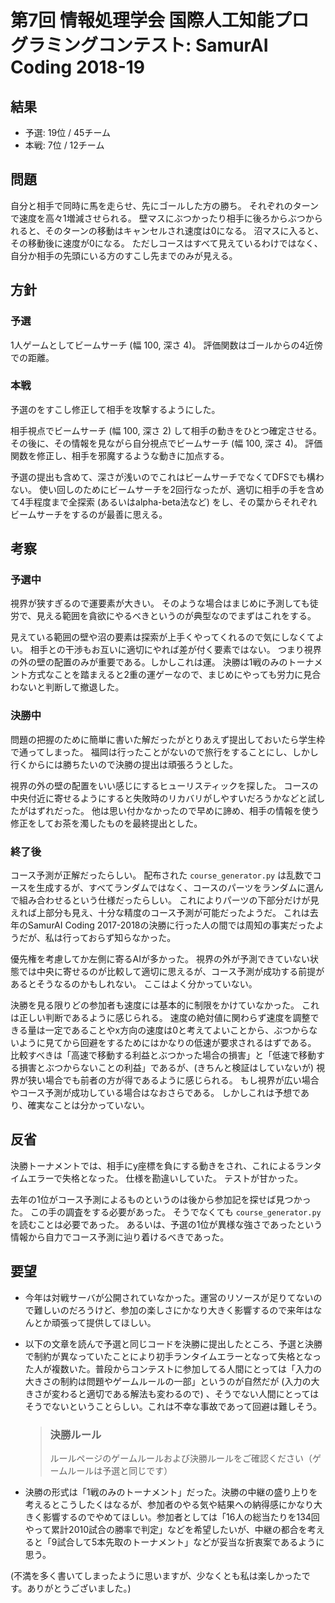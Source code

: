 # 第7回 情報処理学会 国際人工知能プログラミングコンテスト: SamurAI Coding 2018-19

## 結果

-   予選: 19位 / 45チーム
-   本戦: 7位 / 12チーム

## 問題

自分と相手で同時に馬を走らせ、先にゴールした方の勝ち。
それぞれのターンで速度を高々1増減させられる。
壁マスにぶつかったり相手に後ろからぶつかられると、そのターンの移動はキャンセルされ速度は0になる。
沼マスに入ると、その移動後に速度が0になる。
ただしコースはすべて見えているわけではなく、自分か相手の先頭にいる方のすこし先までのみが見える。

## 方針

### 予選

1人ゲームとしてビームサーチ (幅 100, 深さ 4)。
評価関数はゴールからの4近傍での距離。

### 本戦

予選のをすこし修正して相手を攻撃するようにした。

相手視点でビームサーチ (幅 100, 深さ 2) して相手の動きをひとつ確定させる。
その後に、その情報を見ながら自分視点でビームサーチ (幅 100, 深さ 4)。
評価関数を修正し、相手を邪魔するような動きに加点する。

予選の提出も含めて、深さが浅いのでこれはビームサーチでなくてDFSでも構わない。
使い回しのためにビームサーチを2回行なったが、適切に相手の手を含めて4手程度まで全探索 (あるいはalpha-beta法など) をし、その葉からそれぞれビームサーチをするのが最善に思える。

## 考察

### 予選中

視界が狭すぎるので運要素が大きい。
そのような場合はまじめに予測しても徒労で、見える範囲を貪欲にやるべきというのが典型なのでまずはこれをする。

見えている範囲の壁や沼の要素は探索が上手くやってくれるので気にしなくてよい。
相手との干渉もお互いに適切にやれば差が付く要素ではない。
つまり視界の外の壁の配置のみが重要である。しかしこれは運。
決勝は1戦のみのトーナメント方式なことを踏まえると2重の運ゲーなので、まじめにやっても労力に見合わないと判断して撤退した。

### 決勝中

問題の把握のために簡単に書いた解だったがとりあえず提出しておいたら学生枠で通ってしまった。
福岡は行ったことがないので旅行をすることにし、しかし行くからには勝ちたいので決勝の提出は頑張ろうとした。

視界の外の壁の配置をいい感じにするヒューリスティックを探した。
コースの中央付近に寄せるようにすると失敗時のリカバリがしやすいだろうかなどと試したがはずれだった。
他は思い付かなかったので早めに諦め、相手の情報を使う修正をしてお茶を濁したものを最終提出とした。

### 終了後

コース予測が正解だったらしい。
配布された `course_generator.py` は乱数でコースを生成するが、すべてランダムではなく、コースのパーツをランダムに選んで組み合わせるという仕様だったらしい。
これによりパーツの下部分だけが見えれば上部分も見え、十分な精度のコース予測が可能だったようだ。
これは去年のSamurAI Coding 2017-2018の決勝に行った人の間では周知の事実だったようだが、私は行っておらず知らなかった。

優先権を考慮してか左側に寄るAIが多かった。
視界の外が予測できていない状態では中央に寄せるのが比較して適切に思えるが、コース予測が成功する前提があるとそうなるのかもしれない。
ここはよく分かっていない。

決勝を見る限りどの参加者も速度には基本的に制限をかけていなかった。
これは正しい判断であるように感じられる。
速度の絶対値に関わらず速度を調整できる量は一定であることやx方向の速度は0と考えてよいことから、ぶつからないように見てから回避をするためにはかなりの低速が要求されるはずである。
比較すべきは「高速で移動する利益とぶつかった場合の損害」と「低速で移動する損害とぶつからないことの利益」であるが、(きちんと検証はしていないが) 視界が狭い場合でも前者の方が得であるように感じられる。
もし視界が広い場合やコース予測が成功している場合はなおさらである。
しかしこれは予想であり、確実なことは分かっていない。

## 反省

決勝トーナメントでは、相手にy座標を負にする動きをされ、これによるランタイムエラーで失格となった。
仕様を勘違いしていた。
テストが甘かった。

去年の1位がコース予測によるものというのは後から参加記を探せば見つかった。
この手の調査をする必要があった。
そうでなくても `course_generator.py` を読むことは必要であった。
あるいは、予選の1位が異様な強さであったという情報から自力でコース予測に辿り着けるべきであった。

## 要望

-   今年は対戦サーバが公開されていなかった。運営のリソースが足りてないので難しいのだろうけど、参加の楽しさにかなり大きく影響するので来年はなんとか頑張って提供してほしい。
-   以下の文章を読んで予選と同じコードを決勝に提出したところ、予選と決勝で制約が異なっていたことにより初手ランタイムエラーとなって失格となった人が複数いた。普段からコンテストに参加してる人間にとっては「入力の大きさの制約は問題やゲームルールの一部」というのが自然だが (入力の大きさが変わると適切である解法も変わるので) 、そうでない人間にとってはそうでないということらしい。これは不幸な事故であって回避は難しそう。

    >   ### 決勝ルール
    >
    >   ルールページのゲームルールおよび決勝ルールをご確認ください（ゲームルールは予選と同じです）

-   決勝の形式は「1戦のみのトーナメント」だった。決勝の中継の盛り上りを考えるとこうしたくはなるが、参加者のやる気や結果への納得感にかなり大きく影響するのでやめてほしい。参加者としては「16人の総当たりを134回やって累計2010試合の勝率で判定」などを希望したいが、中継の都合を考えると「9試合して5本先取のトーナメント」などが妥当な折衷案であるように思う。

(不満を多く書いてしまったように思いますが、少なくとも私は楽しかったです。ありがとうございました。)
